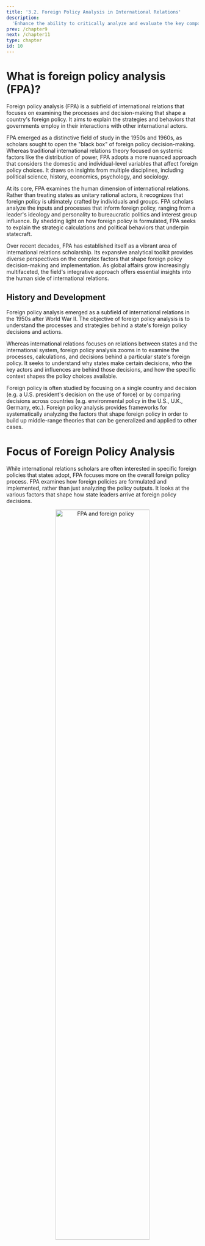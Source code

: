 ```yaml
---
title: '3.2. Foreign Policy Analysis in International Relations'
description:
  'Enhance the ability to critically analyze and evaluate the key components of foreign policy, including the level of analysis, decision-making models, and factors influencing foreign policy decisions.'
prev: /chapter9
next: /chapter11
type: chapter
id: 10
---
```


<exercise id="1" title="Introduction To Foreign Policy Analysis And Foreign Policy In IR">      


# What is foreign policy analysis (FPA)?

Foreign policy analysis (FPA) is a subfield of international relations that focuses on examining the processes and decision-making that shape a country's foreign policy. It aims to explain the strategies and behaviors that governments employ in their interactions with other international actors.

FPA emerged as a distinctive field of study in the 1950s and 1960s, as scholars sought to open the "black box" of foreign policy decision-making. Whereas traditional international relations theory focused on systemic factors like the distribution of power, FPA adopts a more nuanced approach that considers the domestic and individual-level variables that affect foreign policy choices. It draws on insights from multiple disciplines, including political science, history, economics, psychology, and sociology.

At its core, FPA examines the human dimension of international relations. Rather than treating states as unitary rational actors, it recognizes that foreign policy is ultimately crafted by individuals and groups. FPA scholars analyze the inputs and processes that inform foreign policy, ranging from a leader's ideology and personality to bureaucratic politics and interest group influence. By shedding light on how foreign policy is formulated, FPA seeks to explain the strategic calculations and political behaviors that underpin statecraft.

Over recent decades, FPA has established itself as a vibrant area of international relations scholarship. Its expansive analytical toolkit provides diverse perspectives on the complex factors that shape foreign policy decision-making and implementation. As global affairs grow increasingly multifaceted, the field's integrative approach offers essential insights into the human side of international relations.

## History and Development

Foreign policy analysis emerged as a subfield of international relations in the 1950s after World War II. The objective of foreign policy analysis is to understand the processes and strategies behind a state's foreign policy decisions and actions.

Whereas international relations focuses on relations between states and the international system, foreign policy analysis zooms in to examine the processes, calculations, and decisions behind a particular state's foreign policy. It seeks to understand why states make certain decisions, who the key actors and influences are behind those decisions, and how the specific context shapes the policy choices available.

Foreign policy is often studied by focusing on a single country and decision (e.g. a U.S. president's decision on the use of force) or by comparing decisions across countries (e.g. environmental policy in the U.S., U.K., Germany, etc.). Foreign policy analysis provides frameworks for systematically analyzing the factors that shape foreign policy in order to build up middle-range theories that can be generalized and applied to other cases.

# Focus of Foreign Policy Analysis

While international relations scholars are often interested in specific foreign policies that states adopt, FPA focuses more on the overall foreign policy process. FPA examines how foreign policies are formulated and implemented, rather than just analyzing the policy outputs. It looks at the various factors that shape how state leaders arrive at foreign policy decisions.

<center> <img src="modules\FPA and foreign policy.png" alt="FPA and foreign policy" width="70%" /> </center>

<br>

Some key aspects of foreign policy analysis include:

- Understanding the process through which foreign policy decisions are made, such as the roles of different government institutions, interest groups, public opinion, and individual leaders.
- Identifying the factors that constrain or enable foreign policy options for state leaders, like a country's relative power, economic conditions, and relationships with allies.
- Studying how psychological factors like perception, misperception, and cognitive biases can influence foreign policy choices.
- Examining whether foreign policy decisions are made through rational cost-benefit analyses versus being shaped by non-rational factors like emotions, values, or historical analogies.
- Analyzing the domestic and bureaucratic politics that affect how state interests and preferences are defined in foreign policy.

# Three Paradigmatic works of Foreign Policy Analysis

**Richard Synder** contributed a focus on the decision making process itself as part of the explanation, rather than just foreign policy outputs. For example, the decision making process, such as voting, will influence a country's foreign policy.

**James Rosenau** developed actor-specific theory that would lead to the development of generalizable propositions at the level of middle-range theory. Based on Rosenau's work, a policy is based on the actor behavior. For example, we think that in the case of a trade war, the US acted aggressively because overall the US attitude was like that from the start.

**Harold and Margaret Sprout** believed that foreign policy can only be explained with reference to the psycho-milieu (the psychological, situational, political and social contexts) of the individuals involved in decision making. They thought that foreign policy can be explained based on psychology or reaction to the context. For example, Soeharto's authoritarian behavior had an impact on Indonesian foreign policy during the New Order era.

<center> <img src="modules\paradigmatic of FPA.png" alt="paradigmatic of FPA" width="70%" /> </center>

<br>

# Level of Analysis in Foreign Policy Decision Making

## Individual-level analysis

Individual-level analysis involves understanding how the human decision-making process influences foreign policy. Foreign policy making is much more likely than domestic policy making to be centered on a country’s top leadership.

Some key factors considered in individual-level analysis:

- **Cognitive Factors**: How do decision makers perceive the world and process information? What are their core beliefs and paradigms? How do they interpret new information? Cognitive biases can skew perceptions.
- **Emotional Factors**: Emotions like fear, anger, or grief can shape policy choices. Stressful situations may impair rational thinking. Psychological traits like risk tolerance play a role.
- **Psychological Factors**: Personality traits, mental health, ego, ambitions - these can determine if leaders are aggressive, cautious, reactive, or proactive. Psychological biases influence interpretation of events.
- **Biological Factors**: Health issues, medications, sleep patterns, or substance use can impact judgment and energy levels. Age and generational experiences may shape perspectives.
- **Perceptions**: How do leaders view threats, opportunities, and options? Flawed threat perceptions can lead to missteps. Optimism or pessimism colors choices. Selective perception reinforces biases.

Understanding how these individual-level factors shape foreign policy decision making provides insight into why leaders make certain choices. Psychology, emotions, biology, and perceptions fundamentally influence human behavior and judgment.

## State Level Analysis

State level analysis examines how factors within a state influence its foreign policy decisions and actions. This includes aspects like the type of government, political culture, and domestic actors like bureaucracies.

### Type of Government

The type of government a country has affects how foreign policy decisions are made. In authoritarian governments, the leader often has absolute power over foreign policy. Democratic governments tend to have more diverse inputs, oversight, and constraints on executive power over foreign policy. Parliamentary systems allow for faster policy changes while presidential systems generally promote more continuity.

### Political Culture

A country's history, values, ideology, and beliefs shape its political culture and outlook on international relations. Political culture helps determine what foreign policy goals and actions are seen as legitimate or acceptable. For example, pacifist cultures are less likely to support military interventions.

### Bureaucracies

Government agencies and bureaucracies are important actors in foreign policymaking. They provide intelligence, analysis, options, and implementation plans to leaders. Larger bureaucracies can develop institutional cultures and capabilities that shape what policy options get priority. Competing bureaucracies can lead to rivalries over policy.

## System-Level Analysis

System-level analysis focuses on the external constraints on foreign policy that arise from the structure of the international system. Countries do not make foreign policy decisions in a vacuum - they must account for systemic factors like power dynamics, economic realities, and international norms.

**Power Relationships**

The distribution of power in the international system affects foreign policy decision-making. The number of great powers and how they relate to one another is important. A multipolar system with several powerful actors creates different constraints than a bipolar system with two superpowers or a unipolar system with one hegemon. The global and regional context of power also matters.

**Economic Realities**

Economic interdependence between states and relative gains/losses factor into foreign policy calculations. Seeking absolute economic gains is often tempered by concerns over relative gains compared to other states. Economic sanctions and incentives are tools used to influence foreign policy behavior.

**International Norms**

Prevailing norms and expectations around issues like human rights, non-intervention, and weapons non-proliferation shape foreign policy options. Reputation and credibility matter when states consider adhering to or violating international norms. Norms evolve over time and state actions can modify norms.

<center> <img src="modules\levels of analysis.png]" alt="levels of analysis" width="70%" /> </center>

<br>

## Case Study: The Vietnam War

The Vietnam War presents an interesting case study for foreign policy analysis. The war lasted from 1955 to 1975, with direct U.S. involvement from 1965 to 1973. There are several key factors that influenced U.S. foreign policy decisions during this time:

**Individual Level**

- President Lyndon B. Johnson's personality and leadership style impacted his decisions to escalate and continue the war. As an ambitious politician, he felt pressure not to be the first president to "lose a war."
- Secretary of Defense Robert McNamara pushed for the use of statistical analysis and "metrics" to measure success in Vietnam. This focus on data versus reality on the ground contributed to continued involvement.
- Cognitive biases and the " anchoring effect" caused leaders to stick with their initial assessments that victory could be achieved.

**State Level**

- The organizational bureaucracy of the military and defense departments enabled continuation of failed policies. Dissenting perspectives were pushed aside.
- Congress initially gave broad war powers to the President without oversight, enabling unilateral decision making.

**System Level**

- The Cold War environment and containment policy led to the view that loss in Vietnam meant loss of credibility globally.
- Domino theory exaggerated risks of communism spreading across Southeast Asia.

In summary, the complex foreign policy decisions during the Vietnam War can be analyzed through the three levels of FPA theory. Cognitive biases, individual beliefs, organizational factors, and the Cold War system all combined to shape the tragic decisions made by U.S. leaders.


</exercise>

<exercise id="2" title="Level Of Analysis In Foreign Policy Decision Making">      


</exercise>

<exercise id="3" title="Understanding Models Of Decision Making In Foreign Policy Analysis">      



</exercise>

<exercise id="4" title="Factor Affecting Foreign Policy Decision">      



</exercise>

<exercise id="5" title="Public Opinion, Media And Foreign Policy">      



</exercise>


